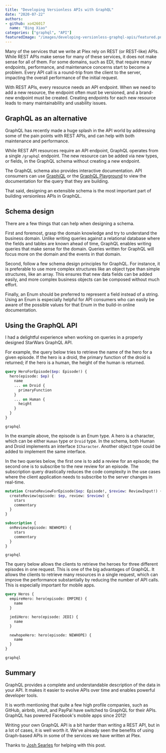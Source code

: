```yaml
--- 
title: "Developing Versionless APIs with GraphQL" 
date: "2020-07-22" 
authors:  
- github: xo426017 
  name: "Bing Xiao" 
categories: ["graphql", "API"] 
featuredImage: "/images/developing-versionless-graphql-apis/featured.png" 
---
```


Many of the services that we write at Plex rely on REST (or REST-like) APIs. While REST APIs make sense for many of these services, it does not make sense for all of them. For some domains, such as EDI, that require many endpoints, performance, and maintenance concerns start to become a problem. Every API call is a round-trip from the client to the server, impacting the overall performance of the initial request.

With REST APIs, every resource needs an API endpoint. When we need to add a new resource, the endpoint often must be versioned, and a brand-new endpoint must be created. Creating endpoints for each new resource leads to many maintainability and usability issues.

## GraphQL as an alternative

GraphQL has recently made a huge splash in the API world by addressing some of the pain points with REST APIs, and can help with both maintenance and performance.

While REST API resources require an API endpoint, GraphQL operates from a single `/graphql` endpoint. The new resource can be added via new types, or fields, in the GraphQL schema without creating a new endpoint.

The GraphQL schema also provides interactive documentation. API consumers can use [GraphiQL](https://www.electronjs.org/apps/graphiql) or the [GraphQL Playground](https://github.com/prisma-labs/graphql-playground) to view the documentation for the query that they are building.

That said, designing an extensible schema is the most important part of building versionless APIs in GraphQL.

## Schema design

There are a few things that can help when designing a schema.

First and foremost, grasp the domain knowledge and try to understand the business domain. Unlike writing queries against a relational database where the fields and tables are known ahead of time, GraphQL enables writing queries that make sense for the domain. Queries written for GraphQL will focus more on the domain and the events in that domain.

Second, follow a few schema design principles for GraphQL. For instance, it is preferable to use more complex structures like an object type than simple structures, like an array. This ensures that new data fields can be added easily, and more complex business objects can be composed without much effort.

Finally, an Enum should be preferred to represent a field instead of a string. Using an Enum is especially helpful for API consumers who can easily be aware of the possible values for that Enum in the build-in online documentation.

## Using the GraphQL API

I had a delightful experience when working on queries in a properly designed StarWars GraphQL API.

For example, the query below tries to retrieve the name of the hero for a given episode. If the hero is a droid, the primary function of the droid is returned; if the hero is a human, the height of the human is returned.  

```graphql
query HeroForEpisode($ep: Episode!) {
  hero(episode: $ep) {
    name
    ... on Droid {
      primaryFunction
    }
    ... on Human {
      height
    }
  }
}
```

```subtext
graphql
```

In the example above, the episode is an Enum type. A hero is a character, which can be either `Human` type or `Droid` type. In the schema, both Human and Droid implements an interface `ICharacter`. Another object type could be added to implement the same interface.

In the two queries below, the first one is to add a review for an episode; the second one is to subscribe to the new review for an episode. The subscription query drastically reduces the code complexity in the use cases where the client application needs to subscribe to the server changes in real-time.

```graphql
mutation CreateReviewForEpisode($ep: Episode!, $review: ReviewInput!) {
  createReview(episode: $ep, review: $review) {
    stars
    commentary
  }
}

subscription {
  onReview(episode: NEWHOPE) {
    stars
    commentary
  }
}
```

```subtext
graphql
```

The query below allows the clients to retrieve the heroes for three different episodes in one request. This is one of the big advantages of GraphQL. It allows the clients to retrieve many resources in a single request, which can improve the performance substantially by reducing the number of API calls. This is especially important for mobile apps.

```graphql
query Heros {
  empireHero: hero(episode: EMPIRE) {
    name
  }

  jediHero: hero(episode: JEDI) {
    name
  }

  newhopeHero: hero(episode: NEWHOPE) {
    name
  }
}
```

```subtext
graphql
```

## Summary

GraphQL provides a complete and understandable description of the data in your API. It makes it easier to evolve APIs over time and enables powerful developer tools.  

It is worth mentioning that quite a few high profile companies, such as GitHub, airbnb, intuit, and PayPal have switched to GraphQL for their APIs. GraphQL has powered Facebook's mobile apps since 2012!

Writing your own GraphQL API is a bit harder than writing a REST API, but in a lot of cases, it is well worth it. We've already seen the benefits of using Graph-based APIs in some of the services we have written at Plex.

Thanks to [Josh Searles](https://github.com/jrsearles) for helping with this post.
